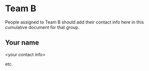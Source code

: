 # Team B

People assigned to Team B should add their contact info here in this
cumulative document for that group.

## Your name

&lt;your contact info&gt;

etc.
